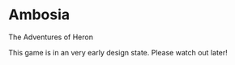 # Ambosia
The Adventures of Heron

This game is in an very early design state.
Please watch out later!

